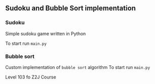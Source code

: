 ## Sudoku and Bubble Sort implementation

### Sudoku
Simple sudoku game written in Python

To start run `main.py`

### Bubble sort
Custom implementation of `bubble sort` algorithm
To start run `main.py`


Level 103 fo Z2J Course
